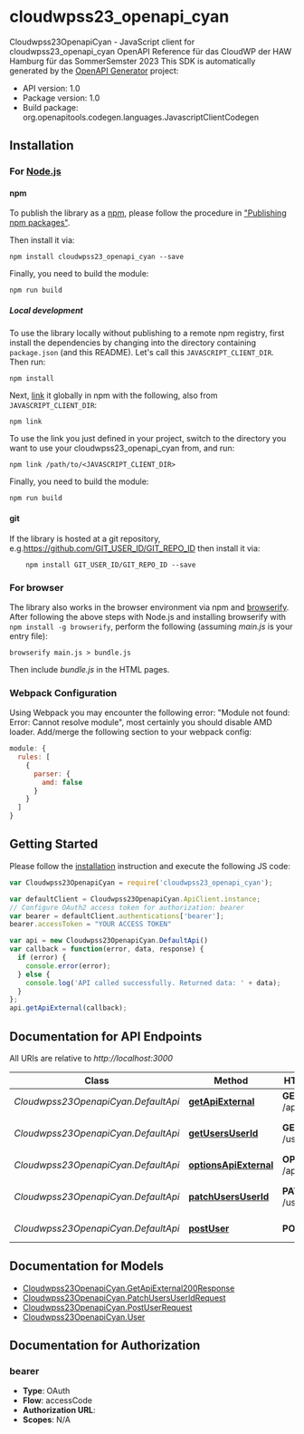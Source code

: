 # cloudwpss23_openapi_cyan

Cloudwpss23OpenapiCyan - JavaScript client for cloudwpss23_openapi_cyan
OpenAPI Reference für das CloudWP der HAW Hamburg für das SommerSemster 2023
This SDK is automatically generated by the [OpenAPI Generator](https://openapi-generator.tech) project:

- API version: 1.0
- Package version: 1.0
- Build package: org.openapitools.codegen.languages.JavascriptClientCodegen

## Installation

### For [Node.js](https://nodejs.org/)

#### npm

To publish the library as a [npm](https://www.npmjs.com/), please follow the procedure in ["Publishing npm packages"](https://docs.npmjs.com/getting-started/publishing-npm-packages).

Then install it via:

```shell
npm install cloudwpss23_openapi_cyan --save
```

Finally, you need to build the module:

```shell
npm run build
```

##### Local development

To use the library locally without publishing to a remote npm registry, first install the dependencies by changing into the directory containing `package.json` (and this README). Let's call this `JAVASCRIPT_CLIENT_DIR`. Then run:

```shell
npm install
```

Next, [link](https://docs.npmjs.com/cli/link) it globally in npm with the following, also from `JAVASCRIPT_CLIENT_DIR`:

```shell
npm link
```

To use the link you just defined in your project, switch to the directory you want to use your cloudwpss23_openapi_cyan from, and run:

```shell
npm link /path/to/<JAVASCRIPT_CLIENT_DIR>
```

Finally, you need to build the module:

```shell
npm run build
```

#### git

If the library is hosted at a git repository, e.g.https://github.com/GIT_USER_ID/GIT_REPO_ID
then install it via:

```shell
    npm install GIT_USER_ID/GIT_REPO_ID --save
```

### For browser

The library also works in the browser environment via npm and [browserify](http://browserify.org/). After following
the above steps with Node.js and installing browserify with `npm install -g browserify`,
perform the following (assuming *main.js* is your entry file):

```shell
browserify main.js > bundle.js
```

Then include *bundle.js* in the HTML pages.

### Webpack Configuration

Using Webpack you may encounter the following error: "Module not found: Error:
Cannot resolve module", most certainly you should disable AMD loader. Add/merge
the following section to your webpack config:

```javascript
module: {
  rules: [
    {
      parser: {
        amd: false
      }
    }
  ]
}
```

## Getting Started

Please follow the [installation](#installation) instruction and execute the following JS code:

```javascript
var Cloudwpss23OpenapiCyan = require('cloudwpss23_openapi_cyan');

var defaultClient = Cloudwpss23OpenapiCyan.ApiClient.instance;
// Configure OAuth2 access token for authorization: bearer
var bearer = defaultClient.authentications['bearer'];
bearer.accessToken = "YOUR ACCESS TOKEN"

var api = new Cloudwpss23OpenapiCyan.DefaultApi()
var callback = function(error, data, response) {
  if (error) {
    console.error(error);
  } else {
    console.log('API called successfully. Returned data: ' + data);
  }
};
api.getApiExternal(callback);

```

## Documentation for API Endpoints

All URIs are relative to *http://localhost:3000*

Class | Method | HTTP request | Description
------------ | ------------- | ------------- | -------------
*Cloudwpss23OpenapiCyan.DefaultApi* | [**getApiExternal**](docs/DefaultApi.md#getApiExternal) | **GET** /api/external | Your GET endpoint
*Cloudwpss23OpenapiCyan.DefaultApi* | [**getUsersUserId**](docs/DefaultApi.md#getUsersUserId) | **GET** /users/{userId} | Get User Info by User ID
*Cloudwpss23OpenapiCyan.DefaultApi* | [**optionsApiExternal**](docs/DefaultApi.md#optionsApiExternal) | **OPTIONS** /api/external | 
*Cloudwpss23OpenapiCyan.DefaultApi* | [**patchUsersUserId**](docs/DefaultApi.md#patchUsersUserId) | **PATCH** /users/{userId} | Update User Information
*Cloudwpss23OpenapiCyan.DefaultApi* | [**postUser**](docs/DefaultApi.md#postUser) | **POST** /user | Create New User


## Documentation for Models

 - [Cloudwpss23OpenapiCyan.GetApiExternal200Response](docs/GetApiExternal200Response.md)
 - [Cloudwpss23OpenapiCyan.PatchUsersUserIdRequest](docs/PatchUsersUserIdRequest.md)
 - [Cloudwpss23OpenapiCyan.PostUserRequest](docs/PostUserRequest.md)
 - [Cloudwpss23OpenapiCyan.User](docs/User.md)


## Documentation for Authorization



### bearer


- **Type**: OAuth
- **Flow**: accessCode
- **Authorization URL**: 
- **Scopes**: N/A

